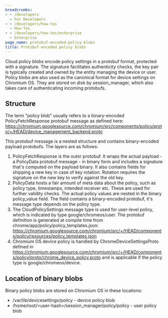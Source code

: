 ```yaml
---
breadcrumbs:
- - /developers
  - For Developers
- - /developers/how-tos
  - How-Tos
- - /developers/how-tos/enterprise
  - Enterprise
page_name: protobuf-encoded-policy-blobs
title: Protobuf-encoded policy blobs
---
```


Cloud policy blobs encode policy settings in a protobuf format, protected with a
signature. The signature facilitates authenticity checks, the key pair is
typically created and owned by the entity managing the device or user. Policy
blobs are also used as the canonical format for device settings on Chromium OS.
They are stored on disk by session_manager, which also takes care of
authenticating incoming protobufs.

## Structure

The term "policy blob" usually refers to a binary-encoded PolicyFetchResponse
protobuf message as defined here:
<https://chromium.googlesource.com/chromium/src/components/policy/proto/+/HEAD/device_management_backend.proto>

This protobuf message is a nested structure and contains binary-encoded payload
protobufs. The layers are as follows:

1.  PolicyFetchResponse is the outer protobuf. It wraps the actual
            payload - a PolicyData protobuf message - in binary form and
            includes a signature that's computed on the payload binary. It also
            contains fields for shipping a new key in case of key rotation.
            Rotation requires the signature on the new key to verify against the
            old key.
2.  PolicyData hosts a fair amount of meta data about the policy, such
            as policy type, timestamps, intended receiver etc. These are used
            for further validity checks. The actual policy values are nested in
            the binary policy_value field. The field contains a binary-encoded
            protobuf, it's message type depends on the policy type.
3.  The CloudPolicySettings message type is used for user-level policy,
            which is indicated by type google/chromeos/user. The protobuf
            definition is generated at compile time from
            chrome/app/policy/policy_templates.json:
            <https://chromium.googlesource.com/chromium/src/+/HEAD/components/policy/resources/policy_templates.json>
4.  Chromium OS device policy is handled by ChromeDeviceSettingsProto
            defined in
            <https://chromium.googlesource.com/chromium/src/+/HEAD/components/policy/proto/chrome_device_policy.proto>
            and is applicable if the policy type is google/chromeos/device.

## Location of binary blobs

Binary policy blobs are stored on Chromium OS in these locations:

*   /var/lib/devicesettings/policy - device policy blob
*   /home/root/&lt;user-hash&gt;/session_manager/policy/policy - user
            policy blob
